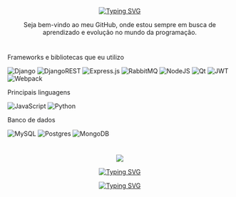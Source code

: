 <div align="center">

[![Typing SVG](https://readme-typing-svg.demolab.com?font=Ubuntu+Mono&duration=2000&pause=3000&color=C8C5F776&center=true&random=false&width=435&lines=Fala+Players,+tranquilos%3F)](https://git.io/typing-svg)

<div>

Seja bem-vindo ao meu GitHub, onde estou sempre em busca de aprendizado e evolução no mundo da programação.

#

<div align="left">

Frameworks e bibliotecas que eu utilizo

![Django](https://img.shields.io/badge/django-%23092E20.svg?style=for-the-badge&logo=django&logoColor=white) ![DjangoREST](https://img.shields.io/badge/DJANGO-REST-ff1709?style=for-the-badge&logo=django&logoColor=white&color=ff1709&labelColor=gray) ![Express.js](https://img.shields.io/badge/express.js-%23404d59.svg?style=for-the-badge&logo=express&logoColor=%2361DAFB) ![RabbitMQ](https://img.shields.io/badge/Rabbitmq-FF6600?style=for-the-badge&logo=rabbitmq&logoColor=white) ![NodeJS](https://img.shields.io/badge/node.js-6DA55F?style=for-the-badge&logo=node.js&logoColor=white) ![Qt](https://img.shields.io/badge/Qt-%23217346.svg?style=for-the-badge&logo=Qt&logoColor=white) ![JWT](https://img.shields.io/badge/JWT-black?style=for-the-badge&logo=JSON%20web%20tokens) ![Webpack](https://img.shields.io/badge/webpack-%238DD6F9.svg?style=for-the-badge&logo=webpack&logoColor=black)

Principais linguagens

![JavaScript](https://img.shields.io/badge/javascript-%23323330.svg?style=for-the-badge&logo=javascript&logoColor=%23F7DF1E) ![Python](https://img.shields.io/badge/python-3670A0?style=for-the-badge&logo=python&logoColor=ffdd54)

Banco de dados

![MySQL](https://img.shields.io/badge/mysql-%2300f.svg?style=for-the-badge&logo=mysql&logoColor=white)
![Postgres](https://img.shields.io/badge/postgres-%23316192.svg?style=for-the-badge&logo=postgresql&logoColor=white) ![MongoDB](https://img.shields.io/badge/MongoDB-%234ea94b.svg?style=for-the-badge&logo=mongodb&logoColor=white) 

<div>

#

<div align="center">

![](http://github-profile-summary-cards.vercel.app/api/cards/profile-details?username=JonProg&theme=nord_dark)

<div>

[![Typing SVG](https://readme-typing-svg.demolab.com?font=Ubuntu+Mono&duration=2000&pause=2000&color=07F700&vCenter=true&random=false&width=435&lines=%09%CA%95%E3%81%A3%E2%80%A2%E1%B4%A5%E2%80%A2%CA%94%E3%81%A3;%09%CA%95%E3%83%8E%E2%80%A2%E1%B4%A5%E2%80%A2%CA%94%E3%83%8E+%EF%B8%B5+%E2%94%BB%E2%94%81%E2%94%BB)](https://git.io/typing-svg)

<div align="center">

[![Typing SVG](https://readme-typing-svg.demolab.com?font=Ubuntu+Mono&pause=4000&color=C8C5F7&center=true&random=false&width=435&lines=JonProg)](https://git.io/typing-svg)

<div>

